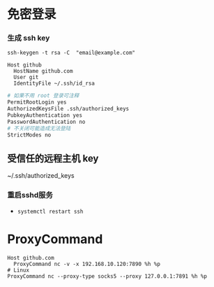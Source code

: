 # 免密登录

### 生成 ssh key
`ssh-keygen -t rsa -C  "email@example.com"`

```
Host github
  HostName github.com
  User git
  IdentityFile ~/.ssh/id_rsa
```

```bash
# 如果不用 root 登录可注释
PermitRootLogin yes
AuthorizedKeysFile .ssh/authorized_keys
PubkeyAuthentication yes
PasswordAuthentication no
# 不关闭可能造成无法登陆
StrictModes no
```

## 受信任的远程主机 key
~/.ssh/authorized_keys


### 重启sshd服务
- `systemctl restart ssh`

# ProxyCommand
```
Host github.com
  ProxyCommand nc -v -x 192.168.10.120:7890 %h %p
# Linux
ProxyCommand nc --proxy-type socks5 --proxy 127.0.0.1:7891 %h %p
```